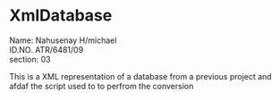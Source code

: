 # XmlDatabase
Name: Nahusenay H/michael    
ID.NO. ATR/6481/09    
section: 03


This is a XML representation of a database from a previous project and afdaf the script used to 
to perfrom the conversion
